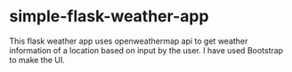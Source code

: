 # simple-flask-weather-app
This flask weather app uses openweathermap api to get weather information of a location based on input by the user. I have used Bootstrap to make the UI.
